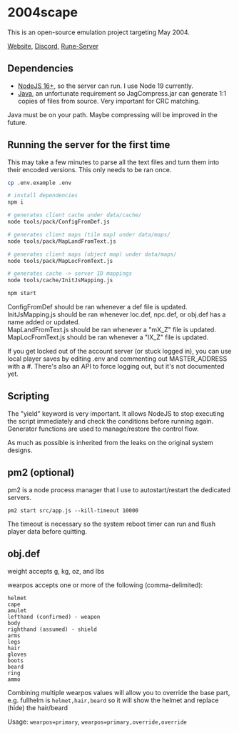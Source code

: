# 2004scape

This is an open-source emulation project targeting May 2004.

[Website](https://2004scape.org), [Discord](https://discord.gg/hN3tHUmZEN), [Rune-Server](https://www.rune-server.ee/runescape-development/rs2-server/projects/701698-lost-city-225-emulation.html)

## Dependencies

- [NodeJS 16+](https://nodejs.org/en), so the server can run. I use Node 19 currently.
- [Java](https://adoptium.net/), an unfortunate requirement so JagCompress.jar can generate 1:1 copies of files from source. Very important for CRC matching.

Java must be on your path. Maybe compressing will be improved in the future.

## Running the server for the first time

This may take a few minutes to parse all the text files and turn them into their encoded versions. This only needs to be ran once. 

```sh
cp .env.example .env

# install dependencies
npm i

# generates client cache under data/cache/
node tools/pack/ConfigFromDef.js

# generates client maps (tile map) under data/maps/
node tools/pack/MapLandFromText.js

# generates client maps (object map) under data/maps/
node tools/pack/MapLocFromText.js

# generates cache -> server ID mappings
node tools/cache/InitJsMapping.js

npm start
```

ConfigFromDef should be ran whenever a def file is updated.  
InitJsMapping.js should be ran whenever loc.def, npc.def, or obj.def has a name added or updated.  
MapLandFromText.js should be ran whenever a "mX_Z" file is updated.  
MapLocFromText.js should be ran whenever a "lX_Z" file is updated.  

If you get locked out of the account server (or stuck logged in), you can use local player saves by editing .env and commenting out MASTER_ADDRESS with a #. There's also an API to force logging out, but it's not documented yet.

## Scripting

The "yield" keyword is very important. It allows NodeJS to stop executing the script immediately and check the conditions before running again. Generator functions are used to manage/restore the control flow.  

As much as possible is inherited from the leaks on the original system designs.

## pm2 (optional)

pm2 is a node process manager that I use to autostart/restart the dedicated servers.

`pm2 start src/app.js --kill-timeout 10000`

The timeout is necessary so the system reboot timer can run and flush player data before quitting.

## obj.def

weight accepts g, kg, oz, and lbs

wearpos accepts one or more of the following (comma-delimited):
```
helmet
cape
amulet
lefthand (confirmed) - weapon
body
righthand (assumed) - shield
arms
legs
hair
gloves
boots
beard
ring
ammo
```

Combining multiple wearpos values will allow you to override the base part, e.g. fullhelm is `helmet,hair,beard` so it will show the helmet and replace (hide) the hair/beard

Usage: `wearpos=primary`, `wearpos=primary,override,override`
